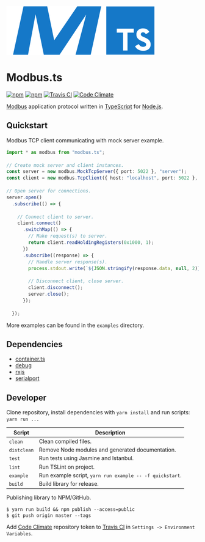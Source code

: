 ![logo](docs/logo.png)

# Modbus.ts

[![npm](https://img.shields.io/npm/v/modbus.ts.svg?style=flat-square)](https://www.npmjs.com/package/modbus.ts)
[![npm](https://img.shields.io/npm/l/modbus.ts.svg?style=flat-square)](https://github.com/mojzunet/modbus.ts/blob/master/LICENCE)
[![Travis CI](https://img.shields.io/travis/mojzunet/modbus.ts.svg?style=flat-square)](https://travis-ci.org/mojzunet/modbus.ts)
[![Code Climate](https://img.shields.io/codeclimate/coverage/github/mojzunet/modbus.ts.svg?style=flat-square)](https://codeclimate.com/github/mojzunet/modbus.ts)

[Modbus](http://www.modbus.org/) application protocol written in [TypeScript](https://www.typescriptlang.org/) for [Node.js](https://nodejs.org/en/).

## Quickstart

Modbus TCP client communicating with mock server example.

```TypeScript
import * as modbus from "modbus.ts";

// Create mock server and client instances.
const server = new modbus.MockTcpServer({ port: 5022 }, "server");
const client = new modbus.TcpClient({ host: "localhost", port: 5022 }, "client");

// Open server for connections.
server.open()
  .subscribe(() => {

    // Connect client to server.
    client.connect()
      .switchMap(() => {
        // Make request(s) to server.
        return client.readHoldingRegisters(0x1000, 1);
      })
      .subscribe((response) => {
        // Handle server response(s).
        process.stdout.write(`${JSON.stringify(response.data, null, 2)}\n`);

        // Disconnect client, close server.
        client.disconnect();
        server.close();
      });

  });
```

More examples can be found in the `examples` directory.

## Dependencies

-  [container.ts](https://www.npmjs.com/package/container.ts)
-  [debug](https://www.npmjs.com/package/debug)
-  [rxjs](https://www.npmjs.com/package/rxjs)
-  [serialport](https://www.npmjs.com/package/serialport)

## Developer

Clone repository, install dependencies with `yarn install` and run scripts: `yarn run ...`

| Script      | Description                                              |
| ----------- | -------------------------------------------------------- |
| `clean`     | Clean compiled files.                                    |
| `distclean` | Remove Node modules and generated documentation.         |
| `test`      | Run tests using Jasmine and Istanbul.                    |
| `lint`      | Run TSLint on project.                                   |
| `example`   | Run example script, `yarn run example -- -f quickstart`. |
| `build`     | Build library for release.                               |

Publishing library to NPM/GitHub.

```Shell
$ yarn run build && npm publish --access=public
$ git push origin master --tags
```

Add [Code Climate](https://codeclimate.com/) repository token to [Travis CI](https://travis-ci.org/) in `Settings -> Environment Variables`.

